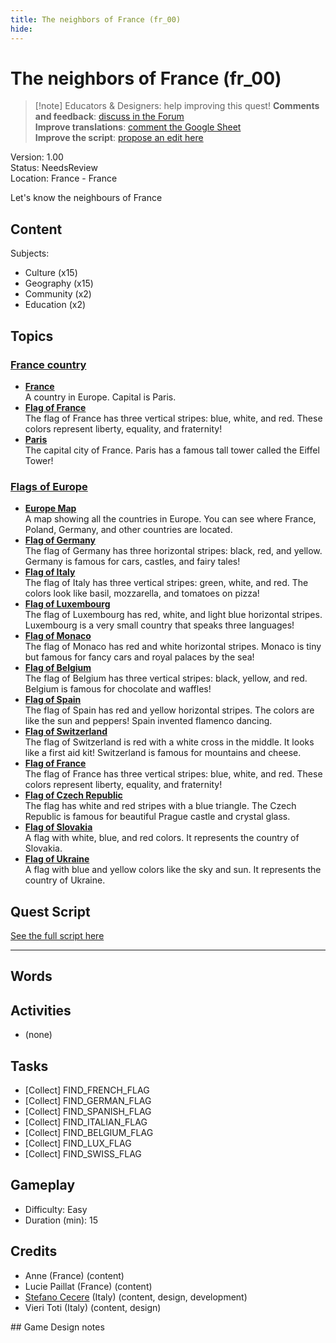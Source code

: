 ```yaml
---
title: The neighbors of France (fr_00)
hide:
---
```


# The neighbors of France (fr_00)
> [!note] Educators & Designers: help improving this quest!
> **Comments and feedback**: [discuss in the Forum](https://antura.discourse.group/t/fr-00-the-neighbors-of-france/22)  
> **Improve translations**: [comment the Google Sheet](https://docs.google.com/spreadsheets/d/1FPFOy8CHor5ArSg57xMuPAG7WM27-ecDOiU-OmtHgjw/edit?gid=1044148815#gid=1044148815)  
> **Improve the script**: [propose an edit here](https://github.com/vgwb/Antura/blob/main/Assets/_discover/_quests/FR_00%20Geo%20France/FR_00%20Geo%20France%20-%20Yarn%20Script.yarn)  

Version: 1.00  
Status: NeedsReview  
Location: France - France

Let's know the neighbours of France

## Content
Subjects: 

  - Culture (x15)
  - Geography (x15)
  - Community (x2)
  - Education (x2)

## Topics
### [France country](../../topics/index.md#france)

  - **[France](../../cards/index.md#country_france)**  
    A country in Europe. Capital is Paris.  
  - **[Flag of France](../../cards/index.md#flag_france)**  
    The flag of France has three vertical stripes: blue, white, and red. These colors represent liberty, equality, and fraternity!  
  - **[Paris](../../cards/index.md#capital_paris)**  
    The capital city of France. Paris has a famous tall tower called the Eiffel Tower!  
### [Flags of Europe](../../topics/index.md#flags_euroe)

  - **[Europe Map](../../cards/index.md#concept_europe_map)**  
    A map showing all the countries in Europe. You can see where France, Poland, Germany, and other countries are located.  
  - **[Flag of Germany](../../cards/index.md#flag_germany)**  
    The flag of Germany has three horizontal stripes: black, red, and yellow. Germany is famous for cars, castles, and fairy tales!  
  - **[Flag of Italy](../../cards/index.md#flag_italy)**  
    The flag of Italy has three vertical stripes: green, white, and red. The colors look like basil, mozzarella, and tomatoes on pizza!  
  - **[Flag of Luxembourg](../../cards/index.md#flag_luxembourg)**  
    The flag of Luxembourg has red, white, and light blue horizontal stripes. Luxembourg is a very small country that speaks three languages!  
  - **[Flag of Monaco](../../cards/index.md#flag_monaco)**  
    The flag of Monaco has red and white horizontal stripes. Monaco is tiny but famous for fancy cars and royal palaces by the sea!  
  - **[Flag of Belgium](../../cards/index.md#flag_belgium)**  
    The flag of Belgium has three vertical stripes: black, yellow, and red. Belgium is famous for chocolate and waffles!  
  - **[Flag of Spain](../../cards/index.md#flag_spain)**  
    The flag of Spain has red and yellow horizontal stripes. The colors are like the sun and peppers! Spain invented flamenco dancing.  
  - **[Flag of Switzerland](../../cards/index.md#flag_switzerland)**  
    The flag of Switzerland is red with a white cross in the middle. It looks like a first aid kit! Switzerland is famous for mountains and cheese.  
  - **[Flag of France](../../cards/index.md#flag_france)**  
    The flag of France has three vertical stripes: blue, white, and red. These colors represent liberty, equality, and fraternity!  
  - **[Flag of Czech Republic](../../cards/index.md#flag_czech_republic)**  
    The flag has white and red stripes with a blue triangle. The Czech Republic is famous for beautiful Prague castle and crystal glass.  
  - **[Flag of Slovakia](../../cards/index.md#flag_slovakia)**  
    A flag with white, blue, and red colors. It represents the country of Slovakia.  
  - **[Flag of Ukraine](../../cards/index.md#flag_ukraine)**  
    A flag with blue and yellow colors like the sky and sun. It represents the country of Ukraine.  

## Quest Script

[See the full script here](./fr_00-script.md)

---

## Words
## Activities
- (none)

## Tasks
- [Collect] FIND_FRENCH_FLAG
- [Collect] FIND_GERMAN_FLAG
- [Collect] FIND_SPANISH_FLAG
- [Collect] FIND_ITALIAN_FLAG
- [Collect] FIND_BELGIUM_FLAG
- [Collect] FIND_LUX_FLAG
- [Collect] FIND_SWISS_FLAG
## Gameplay
- Difficulty: Easy
- Duration (min): 15
## Credits
- Anne (France) (content)
- Lucie Paillat (France) (content)
- [Stefano Cecere](https://stefanocecere.com) (Italy) (content, design, development)
- Vieri Toti (Italy) (content, design)

## Game Design notes


